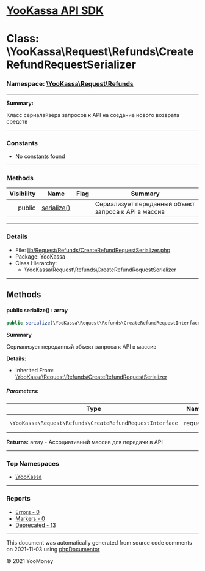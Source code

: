 # [YooKassa API SDK](../home.md)

# Class: \YooKassa\Request\Refunds\CreateRefundRequestSerializer
### Namespace: [\YooKassa\Request\Refunds](../namespaces/yookassa-request-refunds.md)
---
**Summary:**

Класс сериалайзера запросов к API на создание нового возврата средств


---
### Constants
* No constants found

---
### Methods
| Visibility | Name | Flag | Summary |
| ----------:| ---- | ---- | ------- |
| public | [serialize()](../classes/YooKassa-Request-Refunds-CreateRefundRequestSerializer.md#method_serialize) |  | Сериализует переданный объект запроса к API в массив |

---
### Details
* File: [lib/Request/Refunds/CreateRefundRequestSerializer.php](../../lib/Request/Refunds/CreateRefundRequestSerializer.php)
* Package: YooKassa
* Class Hierarchy:
  * \YooKassa\Request\Refunds\CreateRefundRequestSerializer

---
## Methods
<a name="method_serialize" class="anchor"></a>
#### public serialize() : array

```php
public serialize(\YooKassa\Request\Refunds\CreateRefundRequestInterface $request) : array
```

**Summary**

Сериализует переданный объект запроса к API в массив

**Details:**
* Inherited From: [\YooKassa\Request\Refunds\CreateRefundRequestSerializer](../classes/YooKassa-Request-Refunds-CreateRefundRequestSerializer.md)

##### Parameters:
| Type | Name | Description |
| ---- | ---- | ----------- |
| <code lang="php">\YooKassa\Request\Refunds\CreateRefundRequestInterface</code> | request  | Сериализуемый объект запроса |

**Returns:** array - Ассоциативный массив для передачи в API



---

### Top Namespaces

* [\YooKassa](../namespaces/yookassa.md)

---

### Reports
* [Errors - 0](../reports/errors.md)
* [Markers - 0](../reports/markers.md)
* [Deprecated - 13](../reports/deprecated.md)

---

This document was automatically generated from source code comments on 2021-11-03 using [phpDocumentor](http://www.phpdoc.org/)

&copy; 2021 YooMoney
